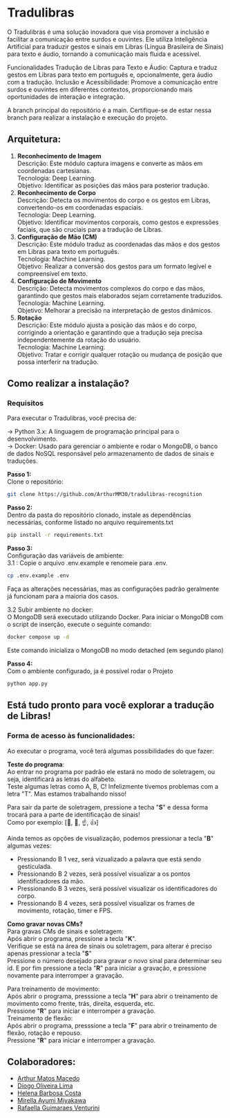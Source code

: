 # Tradulibras
O Tradulibras é uma solução inovadora que visa promover a inclusão e facilitar a comunicação entre surdos e ouvintes. Ele utiliza Inteligência Artificial para traduzir gestos e sinais em Libras (Língua Brasileira de Sinais) para texto e áudio, tornando a comunicação mais fluida e acessível.

Funcionalidades
Tradução de Libras para Texto e Áudio: Captura e traduz gestos em Libras para texto em português e, opcionalmente, gera áudio com a tradução.
Inclusão e Acessibilidade: Promove a comunicação entre surdos e ouvintes em diferentes contextos, proporcionando mais oportunidades de interação e integração.

A branch principal do repositório é a main. Certifique-se de estar nessa branch para realizar a instalação e execução do projeto.

## Arquitetura:
1. **Reconhecimento de Imagem** </br>
Descrição: Este módulo captura imagens e converte as mãos em coordenadas cartesianas. </br>
Tecnologia: Deep Learning. </br>
Objetivo: Identificar as posições das mãos para posterior tradução. </br>
2. **Reconhecimento de Corpo** </br>
Descrição: Detecta os movimentos do corpo e os gestos em Libras, convertendo-os em coordenadas espaciais. </br>
Tecnologia: Deep Learning. </br>
Objetivo: Identificar movimentos corporais, como gestos e expressões faciais, que são cruciais para a tradução de Libras. </br>
3. **Configuração de Mão (CM)** </br>
Descrição: Este módulo traduz as coordenadas das mãos e dos gestos em Libras para texto em português. </br>
Tecnologia: Machine Learning. </br>
Objetivo: Realizar a conversão dos gestos para um formato legível e compreensível em texto. </br>
4. **Configuração de Movimento** </br>
Descrição: Detecta movimentos complexos do corpo e das mãos, garantindo que gestos mais elaborados sejam corretamente traduzidos. </br>
Tecnologia: Machine Learning. </br>
Objetivo: Melhorar a precisão na interpretação de gestos dinâmicos. </br>
5. **Rotação** </br> 
Descrição: Este módulo ajusta a posição das mãos e do corpo, corrigindo a orientação e garantindo que a tradução seja precisa independentemente da rotação do usuário.</br>
Tecnologia: Machine Learning.</br>
Objetivo: Tratar e corrigir qualquer rotação ou mudança de posição que possa interferir na tradução.</br>

## Como realizar a instalação?

### Requisitos
Para executar o Tradulibras, você precisa de:

-> Python 3.x: A linguagem de programação principal para o desenvolvimento. </br>
-> Docker: Usado para gerenciar o ambiente e rodar o MongoDB, o banco de dados NoSQL responsável pelo armazenamento de dados de sinais e traduções.

**Passo 1:** </br>
 Clone o repositório:
 ```bash
 git clone https://github.com/ArthurMM30/tradulibras-recognition
 ```
**Passo 2:**  </br>
Dentro da pasta do repositório clonado, instale as dependências necessárias, conforme listado no arquivo requirements.txt
```bash
pip install -r requirements.txt
```
**Passo 3:** </br>
Configuração das variáveis de ambiente: </br>
3.1 :
     Copie o arquivo .env.example e renomeie para .env.
   ```bash
   cp .env.example .env
   ```
Faça as alterações necessárias, mas as configurações padrão geralmente já funcionam para a maioria dos casos.

3.2 Subir ambiente no docker: </br>
     O MongoDB será executado utilizando Docker. Para iniciar o MongoDB com o script de inserção, execute o seguinte comando:
 ```bash
 docker compose up -d
 ```
   Este comando inicializa o MongoDB no modo detached (em segundo plano)
   
**Passo 4:** </br>
Com o ambiente configurado, ja é possível rodar o Projeto
```bash
python app.py
```

<H2>Está tudo pronto para você explorar a tradução de Libras! </H2>

### Forma de acesso às funcionalidades:
Ao executar o programa, você terá algumas possibilidades do que fazer:

**Teste do programa**:</br>
Ao entrar no programa por padrão ele estará no modo de soletragem, ou seja, identificará as letras do alfabeto.</br>
Teste algumas letras como A, B, C! Infelizmente tivemos problemas com a letra "T". Mas estamos trabalhando nisso!

Para sair da parte de soletragem, pressione a techa "**S**" e dessa forma trocará para a parte de identificação de sinais! </br>
Como por exemplo: [🤙, 🤟, ☝, 👍]

Ainda temos as opções de visualização, podemos pressionar a tecla "**B**" algumas vezes:</br>
- Pressionando B 1 vez, será vizualizado a palavra que está sendo gesticulada.</br>
- Pressionando B 2 vezes, será possível visualizar a os pontos identificadores da mão.</br>
- Pressionando B 3 vezes, será possível visualizar os identificadores do corpo.</br>
- Pressionando B 4 vezes, será possível visualizar os frames de movimento, rotação, timer e FPS.

**Como gravar novas CMs?**</br>
Para gravas CMs de sinais e soletragem:</br>
Após abrir o programa, pressione a tecla "**K**".</br>
Verifique se está na área de sinais ou soletragem, para alterar é preciso apenas pressionar a tecla "**S**"</br>
Pressione o número desejado para gravar o novo sinal para determinar seu id. E por fim pressione a tecla "**R**" para iniciar a gravação, e pressione novamente para interromper a gravação.

Para treinamento de movimento:</br>
Após abrir o programa, presssione a tecla "**H**" para abrir o treinamento de movimento como frente, trás, direita, esquerda, etc.</br>
Pressione "**R**" para iniciar e interromper a gravação.
</br>
Treinamento de flexão:</br>
Após abrir o programa, presssione a tecla "**F**" para abrir o treinamento de flexão, rotação e repouso.</br>
Pressione "**R**" para iniciar e interromper a gravação.



## Colaboradores:
- [Arthur Matos Macedo](https://github.com/ArthurMM30)
- [Diogo Oliveira Lima](https://github.com/DiogoOLIVEIRAlima)
- [Helena Barbosa Costa](https://github.com/helenabc01)
- [Mirella Ayumi Miyakawa](https://github.com/MiyakawaMirella)
- [Rafaella Guimaraes Venturini](https://github.com/DriRaYV)
